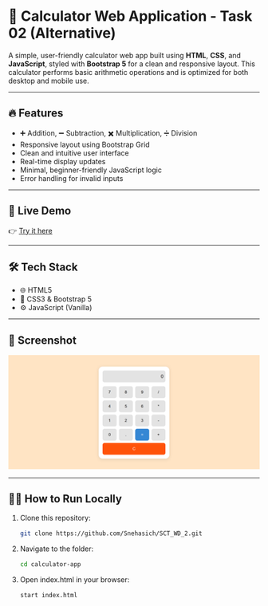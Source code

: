 # 🧮 Calculator Web Application - Task 02 (Alternative)

A simple, user-friendly calculator web app built using **HTML**, **CSS**, and **JavaScript**, styled with **Bootstrap 5** for a clean and responsive layout. This calculator performs basic arithmetic operations and is optimized for both desktop and mobile use.

---

## 🔥 Features

- ➕ Addition, ➖ Subtraction, ✖️ Multiplication, ➗ Division  
- Responsive layout using Bootstrap Grid  
- Clean and intuitive user interface  
- Real-time display updates  
- Minimal, beginner-friendly JavaScript logic  
- Error handling for invalid inputs

---

## 🚀 Live Demo

👉 [Try it here](https://vel-calculator.netlify.app)

---

## 🛠️ Tech Stack

- 🌐 HTML5  
- 🎨 CSS3 & Bootstrap 5  
- ⚙️ JavaScript (Vanilla)

---

## 📸 Screenshot

![Calculator Preview](./calculator.png)

---

## 🧑‍💻 How to Run Locally

1. Clone this repository:
   ```bash
   git clone https://github.com/Snehasich/SCT_WD_2.git

2. Navigate to the folder:
   ```bash
   cd calculator-app

3. Open index.html in your browser:
   ```bash
   start index.html
